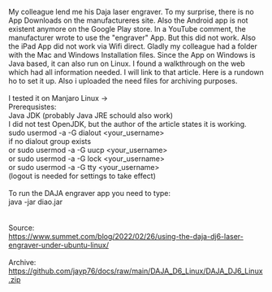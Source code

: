 My colleague lend me his Daja laser engraver. To my surprise, there is no App Downloads on the manufactureres site. Also the Android app is not existent anymore on the Google Play store. In a YouTube comment, the manufacturer wrote to use the "engraver" App. But this did not work. Also the iPad App did not work via Wifi direct. Gladly my colleague had a folder with the Mac and Windows Installation files. Since the App on Windows is Java based, it can also run on Linux. I found a walkthrough on the web which had all information needed. I will link to that article. Here is a rundown ho to set it up. Also i uploaded the need files for archiving purposes.
<br>
<br>
I tested it on Manjaro Linux -> <br>
Prerequsistes: <br>
Java JDK (probably Java JRE schould also work) <br>
I did not test OpenJDK, but the author of the article states it is working. <br>
sudo usermod -a -G dialout <your_username> <br>
if no dialout group exists <br>
or sudo usermod -a -G uucp <your_username> <br>
or sudo usermod -a -G lock <your_username> <br>
or sudo usermod -a -G tty <your_username> <br> 
(logout is needed for settings to take effect)
<br>
<br>
To run the DAJA engraver app you need to type: <br>
java -jar diao.jar <br>
<br>
<br>
Source: <br>
https://www.summet.com/blog/2022/02/26/using-the-daja-dj6-laser-engraver-under-ubuntu-linux/
<br>
<br>
Archive: <br>
https://github.com/jayp76/docs/raw/main/DAJA_D6_Linux/DAJA_DJ6_Linux.zip

